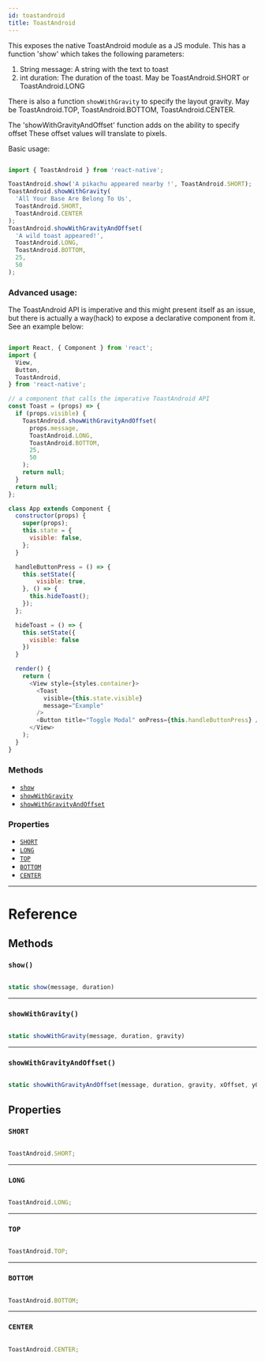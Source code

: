 ```yaml
---
id: toastandroid
title: ToastAndroid
---
```


This exposes the native ToastAndroid module as a JS module. This has a function 'show' which takes the following parameters:

1. String message: A string with the text to toast
2. int duration: The duration of the toast. May be ToastAndroid.SHORT or ToastAndroid.LONG

There is also a function `showWithGravity` to specify the layout gravity. May be ToastAndroid.TOP, ToastAndroid.BOTTOM, ToastAndroid.CENTER.

The 'showWithGravityAndOffset' function adds on the ability to specify offset These offset values will translate to pixels.

Basic usage:


```javascript

import { ToastAndroid } from 'react-native'; 

ToastAndroid.show('A pikachu appeared nearby !', ToastAndroid.SHORT);
ToastAndroid.showWithGravity(
  'All Your Base Are Belong To Us',
  ToastAndroid.SHORT,
  ToastAndroid.CENTER
);
ToastAndroid.showWithGravityAndOffset(
  'A wild toast appeared!',
  ToastAndroid.LONG,
  ToastAndroid.BOTTOM,
  25,
  50
);

```


### Advanced usage:

The ToastAndroid API is imperative and this might present itself as an issue, but there is actually a way(hack)
to expose a declarative component from it. See an example below:


```javascript

import React, { Component } from 'react';
import {
  View,
  Button,
  ToastAndroid,
} from 'react-native';

// a component that calls the imperative ToastAndroid API
const Toast = (props) => {
  if (props.visible) {
    ToastAndroid.showWithGravityAndOffset(
      props.message,
      ToastAndroid.LONG,
      ToastAndroid.BOTTOM,
      25,
      50
    );
    return null;
  }
  return null;
};

class App extends Component {
  constructor(props) {
    super(props);
    this.state = {
      visible: false,
    };
  }

  handleButtonPress = () => {
    this.setState({
        visible: true,
    }, () => {
      this.hideToast();
    });
  };

  hideToast = () => {
    this.setState({
      visible: false
    })
  }

  render() {
    return (
      <View style={styles.container}>
        <Toast
          visible={this.state.visible}
          message="Example"
        />
        <Button title="Toggle Modal" onPress={this.handleButtonPress} />
      </View>
    );
  }
}

```


### Methods

* [`show`](toastandroid.md#show)
* [`showWithGravity`](toastandroid.md#showwithgravity)
* [`showWithGravityAndOffset`](toastandroid.md#showwithgravityandoffset)

### Properties

* [`SHORT`](toastandroid.md#short)
* [`LONG`](toastandroid.md#long)
* [`TOP`](toastandroid.md#top)
* [`BOTTOM`](toastandroid.md#bottom)
* [`CENTER`](toastandroid.md#center)

---

# Reference

## Methods

### `show()`


```javascript

static show(message, duration)

```


---

### `showWithGravity()`


```javascript

static showWithGravity(message, duration, gravity)

```


---

### `showWithGravityAndOffset()`


```javascript

static showWithGravityAndOffset(message, duration, gravity, xOffset, yOffset)

```


## Properties

### `SHORT`


```javascript

ToastAndroid.SHORT;

```


---

### `LONG`


```javascript

ToastAndroid.LONG;

```


---

### `TOP`


```javascript

ToastAndroid.TOP;

```


---

### `BOTTOM`


```javascript

ToastAndroid.BOTTOM;

```


---

### `CENTER`


```javascript

ToastAndroid.CENTER;

```


